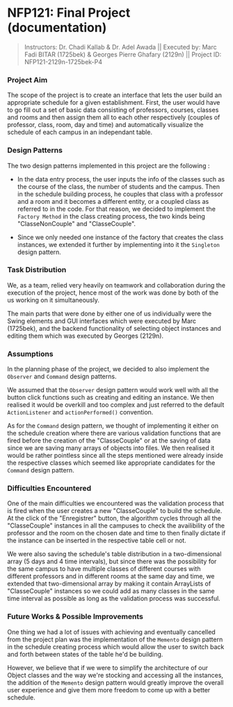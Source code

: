 # NFP121: Final Project (documentation)


> Instructors: Dr. Chadi Kallab & Dr. Adel Awada || Executed by: Marc Fadi BITAR (1725bek) & Georges Pierre Ghafary (2129n) || Project ID: NFP121-2129n-1725bek-P4


### Project Aim


The scope of the project is to create an interface that lets the user build an appropriate schedule for a given establishment. First, the user would have to go fill out a set of basic data consisting of professors, courses, classes and rooms and then assign them all to each other respectively (couples of professor, class, room, day and time) and automatically visualize the schedule of each campus in an independant table.


### Design Patterns


The two design patterns implemented in this project are the following :

- In the data entry process, the user inputs the info of the classes such as the course of the class, the number of students and the campus. Then in the schedule building process, he couples that class with a professor and a room and it becomes a different entity, or a coupled class as referred to in the code. For that reason, we decided to implement the `Factory Method` in the class creating process, the two kinds being "ClasseNonCouple" and "ClasseCouple".

- Since we only needed one instance of the factory that creates the class instances, we extended it further by implementing into it the `Singleton` design pattern.


### Task Distribution


We, as a team, relied very heavily on teamwork and collaboration during the execution of the project, hence most of the work was done by both of the us working on it simultaneously.

The main parts that were done by either one of us individually were the Swing elements and GUI interfaces which were executed by Marc (1725bek), and the backend functionality of selecting object instances and editing them which was executed by Georges (2129n).


### Assumptions


In the planning phase of the project, we decided to also implement the `Observer` and `Command` design patterns.

We assumed that the `Observer` design pattern would work well with all the button click functions such as creating and editing an instance. We then realised it would be overkill and too complex and just referred to the default `ActionListener` and `actionPerformed()` convention.

As for the `Command` design pattern, we thought of implementing it either on the schedule creation where there are various validation functions that are fired before the creation of the "ClasseCouple" or at the saving of data since we are saving many arrays of objects into files. We then realised it would be rather pointless since all the steps mentioned were already inside the respective classes which seemed like appropriate candidates for the `Command` design pattern.


### Difficulties Encountered


One of the main difficulties we encountered was the validation process that is fired when the user creates a new "ClasseCouple" to build the schedule. At the click of the "Enregistrer" button, the algorithm cycles through all the "ClasseCouple" instances in all the campuses to check the availibility of the professor and the room on the chosen date and time to then finally dictate if the instance can be inserted in the respective table cell or not.

We were also saving the schedule's table distribution in a two-dimensional array (5 days and 4 time intervals), but since there was the possibility for the same campus to have multiple classes of different courses with different professors and in different rooms at the same day and time, we extended that two-dimensional array by making it contain ArrayLists of "ClasseCouple" instances so we could add as many classes in the same time interval as possible as long as the validation process was successful.


### Future Works & Possible Improvements


One thing we had a lot of issues with achieving and eventually cancelled from the project plan was the implementation of the `Memento` design pattern in the schedule creating process which would allow the user to switch back and forth between states of the table he'd be building.

However, we believe that if we were to simplify the architecture of our Object classes and the way we're stocking and accessing all the instances, the addition of the `Memento` design pattern would greatly improve the overall user experience and give them more freedom to come up with a better schedule.
